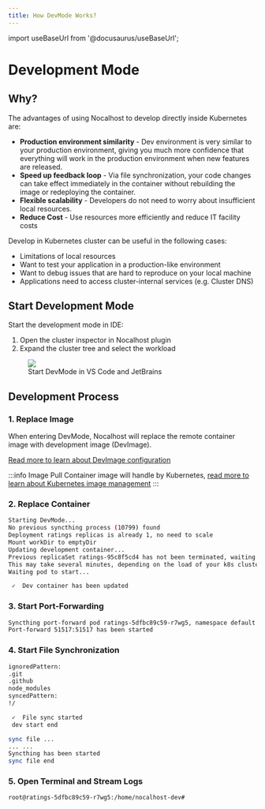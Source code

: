 ```yaml
---
title: How DevMode Works?
---
```


import useBaseUrl from '@docusaurus/useBaseUrl';

# Development Mode

## Why?

The advantages of using Nocalhost to develop directly inside Kubernetes are:

- **Production environment similarity** - Dev environment is very similar to your production environment, giving you much more confidence that everything will work in the production environment when new features are released.
- **Speed up feedback loop** - Via file synchronization, your code changes can take effect immediately in the container without rebuilding the image or redeploying the container. 
- **Flexible scalability** - Developers do not need to worry about insufficient local resources.
- **Reduce Cost** - Use resources more efficiently and reduce IT facility costs

Develop in Kubernetes cluster can be useful in the following cases:

- Limitations of local resources
- Want to test your application in a production-like environment
- Want to debug issues that are hard to reproduce on your local machine
- Applications need to access cluster-internal services (e.g. Cluster DNS)

## Start Development Mode

Start the development mode in IDE:

1. Open the cluster inspector in Nocalhost plugin
2. Expand the cluster tree and select the workload

<figure className="img-frame">
  <img className="gif-img" src={useBaseUrl('/img/intro/start-devmode.jpg')} />
  <figcaption>Start DevMode in VS Code and JetBrains</figcaption>
</figure>

## Development Process

### 1. Replace Image

When entering DevMode, Nocalhost will replace the remote container image with development image (DevImage).

[Read more to learn about DevImage configuration](../config/config-dev#configure-development-image)

:::info Image Pull
Container image will handle by Kubernetes, [read more to learn about Kubernetes image management](https://kubernetes.io/docs/concepts/containers/images/)
:::

### 2. Replace Container




```bash
Starting DevMode...
No previous syncthing process (10799) found
Deployment ratings replicas is already 1, no need to scale
Mount workDir to emptyDir
Updating development container...
Previous replicaSet ratings-95c8f5cd4 has not been terminated, waiting revision 2 to be ready
This may take several minutes, depending on the load of your k8s cluster
Waiting pod to start...

 ✓  Dev container has been updated
```


### 3. Start Port-Forwarding

```bash
Syncthing port-forward pod ratings-5dfbc89c59-r7wg5, namespace default
Port-forward 51517:51517 has been started
```

### 4. Start File Synchronization

```bash
ignoredPattern: 
.git
.github
node_modules
syncedPattern: 
!/

 ✓  File sync started
 dev start end

sync file ...
... ...
Syncthing has been started
sync file end
```

### 5. Open Terminal and Stream Logs

```bash
root@ratings-5dfbc89c59-r7wg5:/home/nocalhost-dev#
```

